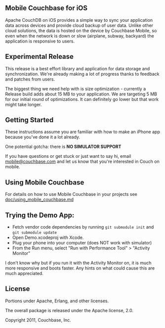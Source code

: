 ## Mobile Couchbase for iOS

Apache CouchDB on iOS provides a simple way to sync your application data across devices and provide cloud backup of user data. Unlike other cloud solutions, the data is hosted on the device by Couchbase Mobile, so even when the network is down or slow (airplane, subway, backyard) the application is responsive to users.

## Experimental Release

This release is a best effort library and application for data storage and synchronization. We're already making a lot of progress thanks to feedback and patches from users.

The biggest thing we need help with is size optimization - currently a Release build adds about 15 MB to your application. We are targeting 5 MB for our initial round of optimizations. It can definitely go lower but that work might take longer.

## Getting Started

These instructions assume you are familiar with how to make an iPhone app because you've done it a lot already.

One potential gotcha: there is **NO SIMULATOR SUPPORT**

If you have questions or get stuck or just want to say hi, email <mobile@couchbase.com> and let us know that you're interested in Couch on mobile.

## Using Mobile Couchbase

For details on how to use Mobile Couchbase in your projects see [doc/using_mobile_couchbase.md](https://github.com/couchbaselabs/iOS-Couchbase/blob/master/doc/using_mobile_couchbase.md)

## Trying the Demo App:

* Fetch vendor code dependencies by running `git submodule init` and `git submodule update`
* Open Demo.xcodeproj with Xcode.
* Plug your phone into your computer (does NOT work with simulator)
* From the Run menu, select "Run with Performance Tool" > "Activity Monitor"

I don't know why but if you run it with the Activity Monitor on, it is much more responsive and boots faster. Any hints on what could cause this are much appreciated.


## License

Portions under Apache, Erlang, and other licenses.

The overall package is released under the Apache license, 2.0.

Copyright 2011, Couchbase, Inc.